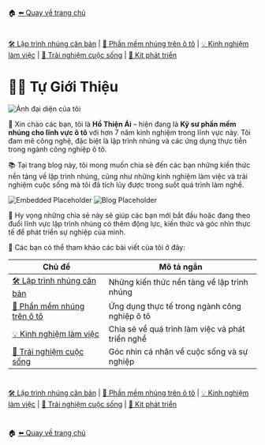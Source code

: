 🏠 [⬅️ Quay về trang chủ](/README.md)
#
[🛠️ Lập trình nhúng căn bản](/embedded/README.md) | [🚗 Phần mềm nhúng trên ô tô](/automotive/README.md) | [💡 Kinh nghiệm làm việc](/blogs/README.md) | [🌱 Trải nghiệm cuộc sống](/blogs/README.md) | [🔌 Kit phát triển](/kits/README.md)
#
# 👨‍💻 Tự Giới Thiệu
![Ảnh đại diện của tôi](assets/profile-placeholder.png) <!-- Thay thế đường dẫn này bằng ảnh thật của bạn -->

👋 Xin chào các bạn, tôi là **Hồ Thiện Ái** – hiện đang là **Kỹ sư phần mềm nhúng cho lĩnh vực ô tô** với hơn 7 năm kinh nghiệm trong lĩnh vực này. Tôi đam mê công nghệ, đặc biệt là lập trình nhúng và các ứng dụng thực tiễn trong ngành công nghiệp ô tô.

📚 Tại trang blog này, tôi mong muốn chia sẻ đến các bạn những kiến thức nền tảng về lập trình nhúng, cũng như những kinh nghiệm làm việc và trải nghiệm cuộc sống mà tôi đã tích lũy được trong suốt quá trình làm nghề.

![Embedded Placeholder](assets/embedded-placeholder.png) <!-- Ảnh minh họa chủ đề lập trình nhúng -->
![Blog Placeholder](assets/blog-placeholder.png) <!-- Ảnh minh họa chủ đề blog/trải nghiệm cuộc sống -->

🚀 Hy vọng những chia sẻ này sẽ giúp các bạn mới bắt đầu hoặc đang theo đuổi lĩnh vực lập trình nhúng có thêm động lực, kiến thức và góc nhìn thực tế để phát triển sự nghiệp của mình.

📝 Các bạn có thể tham khảo các bài viết của tôi ở đây:

| Chủ đề                                   | Mô tả ngắn                                         |
|-------------------------------------------|----------------------------------------------------|
| [🛠️ Lập trình nhúng căn bản](/embedded/README.md)           | Những kiến thức nền tảng về lập trình nhúng         |
| [🚗 Phần mềm nhúng trên ô tô](/automotive/README.md)          | Ứng dụng thực tế trong ngành công nghiệp ô tô      |
| [💡 Kinh nghiệm làm việc](/blogs/README.md)              | Chia sẻ về quá trình làm việc và phát triển nghề   |
| [🌱 Trải nghiệm cuộc sống](/blogs/README.md)             | Góc nhìn cá nhân về cuộc sống và sự nghiệp         |

#
[🛠️ Lập trình nhúng căn bản](/embedded/README.md) | [🚗 Phần mềm nhúng trên ô tô](/automotive/README.md) | [💡 Kinh nghiệm làm việc](/blogs/README.md) | [🌱 Trải nghiệm cuộc sống](/blogs/README.md) | [🔌 Kit phát triển](/kits/README.md)
#
🏠 [⬅️ Quay về trang chủ](/README.md)
#